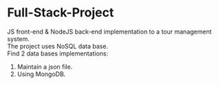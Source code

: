 # Full-Stack-Project
JS front-end &amp; NodeJS back-end implementation to a tour management system.
<br />
The project uses NoSQL data base. <br />
Find 2 data bases implementations:
1. Maintain a json file.<br />
2. Using MongoDB.
